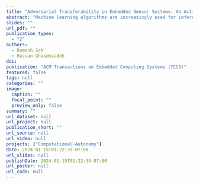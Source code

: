 ```yaml
---
title: "Adversarial Transferability in Embedded Sensor Systems: An Activity Recognition Perspective"
abstract: "Machine learning algorithms are increasingly used for inference and decision-making in embedded systems. Data from sensors are used to train machine learning models for various smart functions of embedded and cyber-physical systems ranging from applications in healthcare, autonomous vehicles, and national security. However, recent studies have shown that machine learning models can be fooled by adding adversarial noise to their inputs. The perturbed inputs are called adversarial examples. Furthermore, adversarial examples designed to fool one machine learning system are also often effective against another system. This property of adversarial examples is called adversarial transferability and has not been explored in wearable systems to date. In this work, we take the first stride in studying adversarial transferability in wearable sensor systems from four viewpoints: (1) transferability between machine learning models; (2) transferability across subjects of the embedded system; (3) transferability across sensor body locations; and (4) transferability across datasets used for model training. We present a set of carefully designed experiments to investigate these transferability scenarios. We also propose a threat model describing the interactions of an adversary with the source and target sensor systems in different transferability settings. In most cases, we found high untargeted transferability, whereas targeted transferability success scores varied from 0% to 80%. The transferability of adversarial examples depends on many factors such as the inclusion of data from all subjects, sensor body position, number of samples in the dataset, type of learning algorithm, and the distribution of source and target system dataset. The transferability of adversarial examples decreased sharply when the data distribution of the source and target system became more distinct. We also provide guidelines and suggestions for the community for designing robust sensor systems."
slides: ""
url_pdf: ""
publication_types:
  - "2"
authors:
  - Ramesh Sah
  - Hassan Ghasemzadeh
doi: 
publication: "ACM Transactions on Embedded Computing Systems (TECS)"
featured: false
tags: null
categories: ""
image:
  caption: ""
  focal_point: ""
  preview_only: false
summary: ""
url_dataset: null
url_project: null
publication_short: ""
url_source: null
url_video: null
projects: ["Computational-Autonomy"]
date: 2024-01-15T01:22:35-07:00
url_slides: null
publishDate: 2024-01-15T01:22:35-07:00
url_poster: null
url_code: null
---
```


<!-- Mahdi Pedram, Ramesh Sah, Hassan Ghasemzadeh, Efficient Sensing and Classification for Extended Battery Life, In the Proceedings of Activity Recognition and Prediction for Smart IoT Environments, Edited by Raffaele Gravina and Antonella Guzzo, Springer, 2024. -->
